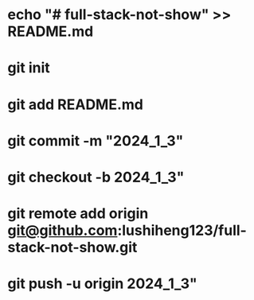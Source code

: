 # echo "# full-stack-not-show" >> README.md

# git init

# git add README.md

# git commit -m "2024_1_3"

# git checkout -b 2024_1_3"

# git remote add origin git@github.com:lushiheng123/full-stack-not-show.git

# git push -u origin 2024_1_3"
